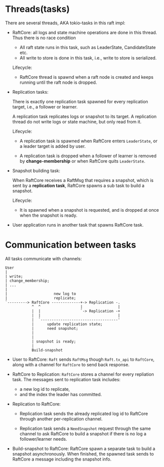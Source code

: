 # Threads(tasks)

There are several threads, AKA tokio-tasks in this raft impl:

- RaftCore: all logs and state machine operations are done in this thread.
  Thus there is no race condition

  - All raft state runs in this task, such as LeaderState, CandidateState etc.
  - All write to store is done in this task, i.e., write to store is serialized.

  Lifecycle:

  - RaftCore thread is spawnd when a raft node is created and keeps running until
    the raft node is dropped.


- Replication tasks:

  There is exactly one replication task spawned for every replication target,
  i.e., a follower or learner.

  A replication task replicates logs or snapshot to its target.
  A replication thread do not write logs or state machine, but only read from it.

  Lifecycle:

  - A replication task is spawned when RaftCore enters `LeaderState`, or a leader
    target is added by user.

  - A replication task is dropped when a follower of learner is removed by
    **change-membership** or when RaftCore quits `LeaderState`.

- Snapshot building task:

  When RaftCore receives a RaftMsg that requires a snapshot, which is sent by a
  **replication task**, RaftCore spawns a sub task to build a snapshot.

  Lifecycle:

  - It is spawned when a snapshot is requested,
    and is dropped at once when the snapshot is ready.

- User application runs in another task that spawns RaftCore task.


# Communication between tasks

All tasks communicate with channels:

```
User
|
| write;
| change_membership;
| ...
|
|                     new log to
|                     replicate;
`---------> RaftCore -------------+-> Replication -.
            ^  ^                  |                |
            |  |                  `-> Replication -+
            |  |                                   |
            |  `-----------------------------------'
            |      update replication state;
            |      need snapshot;
            |
            |
            | snapshot is ready;
            |
            Build-snapshot

```

- User to RaftCore: `Raft` sends `RaftMsg` though `Raft.tx_api` to `RaftCore`,
    along with a channel for `RaftCore` to send back response.

- RaftCore to Replication: `RaftCore` stores a channel for every repliation
    task.
    The messages sent to replication task includes:
    - a new log id to replicate,
    - and the index the leader has committed.

- Replication to RaftCore:

    - Replication task sends the already replicated log id
        to RaftCore through another per-replication channel.

    - Replication task sends a `NeedSnapshot` request through the same channel to
        ask RaftCore to build a snapshot if there is no log a follower/learner
        needs.

- Build-snapshot to RaftCore: RaftCore spawn a separate task to build a snapshot
    asynchronously. When finished, the spawned task sends to RaftCore a message
    including the snapshot info.
